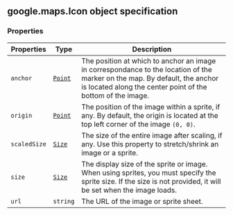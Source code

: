 <h2 id="Icon">
google.maps.Icon
object specification
</h2><h3>Properties</h3><table summary="interface Icon - Properties" width="100%">
<thead>
<tr><th>Properties</th>
<th>Type</th>
<th>Description</th>
</tr></thead>
<tbody>
<tr>
<td><code>anchor</code></td>
<td><code><a href="#Point">Point</a></code></td>
<td>The position at which to anchor an image in correspondance to the location of the marker on the map. By default, the anchor is located along the center point of the bottom of the image.</td>
</tr>
<tr>
<td><code>origin</code></td>
<td><code><a href="#Point">Point</a></code></td>
<td>The position of the image within a sprite, if any. By default, the origin is located at the top left corner of the image <code>(0, 0)</code>.</td>
</tr>
<tr>
<td><code>scaledSize</code></td>
<td><code><a href="#Size">Size</a></code></td>
<td>The size of the entire image after scaling, if any. Use this property to stretch/shrink an image or a sprite.</td>
</tr>
<tr>
<td><code>size</code></td>
<td><code><a href="#Size">Size</a></code></td>
<td>The display size of the sprite or image. When using sprites, you must specify the sprite size. If the size is not provided, it will be set when the image loads.</td>
</tr>
<tr>
<td><code>url</code></td>
<td><code>string</code></td>
<td>The URL of the image or sprite sheet.</td>
</tr>
</tbody>
</table>